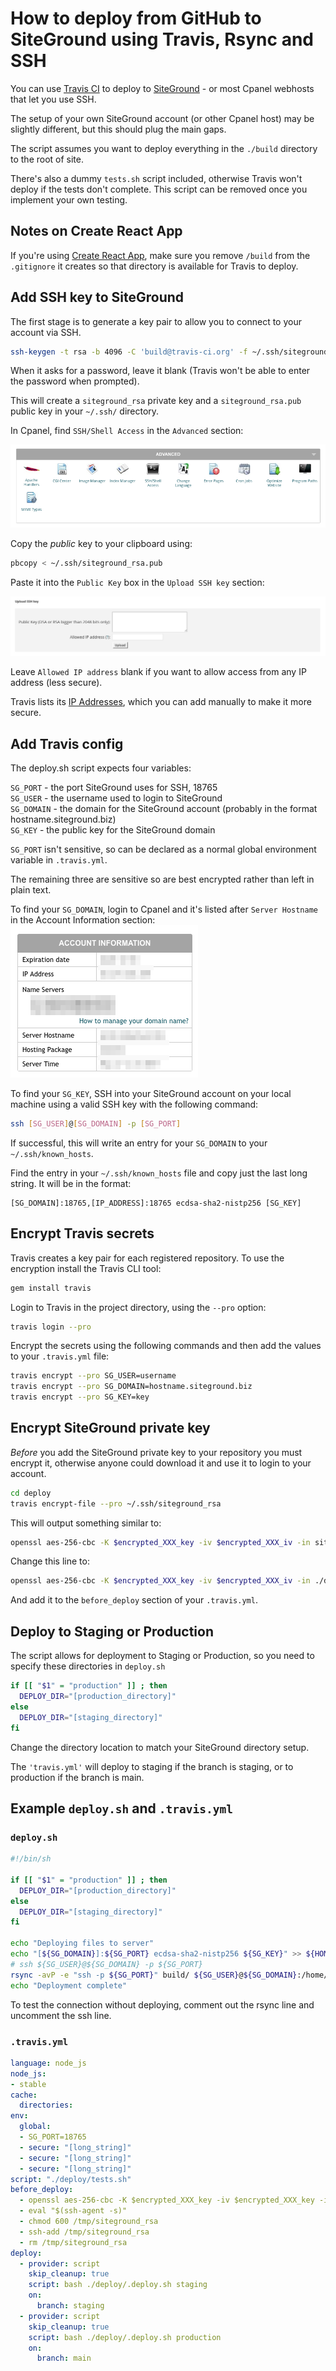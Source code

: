 # How to deploy from GitHub to SiteGround using Travis, Rsync and SSH

You can use [Travis CI](https://travis-ci.com/) to deploy to [SiteGround](https://www.siteground.com/) - or most Cpanel webhosts that let you use SSH.

The setup of your own SiteGround account (or other Cpanel host) may be slightly different, but this should plug the main gaps.

The script assumes you want to deploy everything in the `./build` directory to the root of site.

There's also a dummy `tests.sh` script included, otherwise Travis won't deploy if the tests don't complete. This script can be removed once you implement your own testing.

## Notes on Create React App

If you're using [Create React App](https://create-react-app.dev/), make sure you remove `/build` from the `.gitignore` it creates so that directory is available for Travis to deploy.

## Add SSH key to SiteGround

The first stage is to generate a key pair to allow you to connect to your account via SSH.

```bash
ssh-keygen -t rsa -b 4096 -C 'build@travis-ci.org' -f ~/.ssh/siteground_rsa
```

When it asks for a password, leave it blank (Travis won't be able to enter the password when prompted).

This will create a `siteground_rsa` private key and a `siteground_rsa.pub` public key in your `~/.ssh/` directory.

In Cpanel, find `SSH/Shell Access` in the `Advanced` section:

![Cpanel SSH/Shell Access](./images/cpanel-advanced.png)

Copy the *public* key to your clipboard using:

```bash
pbcopy < ~/.ssh/siteground_rsa.pub
```

Paste it into the `Public Key` box in the `Upload SSH key` section:

![Cpanel Upload SSH Key](./images/cpanel-upload-ssh-key.png)

Leave `Allowed IP address` blank if you want to allow access from any IP address (less secure).

Travis lists its [IP Addresses](https://docs.travis-ci.com/user/ip-addresses/), which you can add manually to make it more secure.

## Add Travis config

The deploy.sh script expects four variables:

`SG_PORT` - the port SiteGround uses for SSH, 18765  
`SG_USER` - the username used to login to SiteGround  
`SG_DOMAIN` - the domain for the SiteGround account (probably in the format hostname.siteground.biz)  
`SG_KEY` - the public key for the SiteGround domain  

`SG_PORT` isn't sensitive, so can be declared as a normal global environment variable in `.travis.yml`.

The remaining three are sensitive so are best encrypted rather than left in plain text.

To find your `SG_DOMAIN`, login to Cpanel and it's listed after `Server Hostname` in the Account Information section:  
![Cpanel Account Information](./images/cpanel-account-information.png)

To find your `SG_KEY`, SSH into your SiteGround account on your local machine using a valid SSH key with the following command:

```bash
ssh [SG_USER]@[SG_DOMAIN] -p [SG_PORT]
```

If successful, this will write an entry for your `SG_DOMAIN` to your `~/.ssh/known_hosts`.

Find the entry in your `~/.ssh/known_hosts` file and copy just the last long string. It will be in the format:
```
[SG_DOMAIN]:18765,[IP_ADDRESS]:18765 ecdsa-sha2-nistp256 [SG_KEY]
```

## Encrypt Travis secrets

Travis creates a key pair for each registered repository. To use the encryption install the Travis CLI tool:

```bash
gem install travis
```

Login to Travis in the project directory, using the `--pro` option:

```bash
travis login --pro
```

Encrypt the secrets using the following commands and then add the values to your `.travis.yml` file:

```bash
travis encrypt --pro SG_USER=username
travis encrypt --pro SG_DOMAIN=hostname.siteground.biz
travis encrypt --pro SG_KEY=key
```

## Encrypt SiteGround private key

*Before* you add the SiteGround private key to your repository you must encrypt it, otherwise anyone could download it and use it to login to your account.

```bash
cd deploy
travis encrypt-file --pro ~/.ssh/siteground_rsa
```

This will output something similar to:

```bash
openssl aes-256-cbc -K $encrypted_XXX_key -iv $encrypted_XXX_iv -in siteground_rsa.enc -out ~\/.ssh/siteground_rsa -d
```

Change this line to:

```bash
openssl aes-256-cbc -K $encrypted_XXX_key -iv $encrypted_XXX_iv -in ./deploy/siteground_rsa.enc -out /tmp/siteground_rsa -d
```

And add it to the `before_deploy` section of your `.travis.yml`.

## Deploy to Staging or Production

The script allows for deployment to Staging or Production, so you need to specify these directories in `deploy.sh`

```bash
if [[ "$1" = "production" ]] ; then
  DEPLOY_DIR="[production_directory]"
else
  DEPLOY_DIR="[staging_directory]"
fi
```

Change the directory location to match your SiteGround directory setup.

The `'travis.yml'` will deploy to staging if the branch is staging, or to production if the branch is main.

## Example `deploy.sh` and `.travis.yml`

### `deploy.sh`

```bash
#!/bin/sh

if [[ "$1" = "production" ]] ; then
  DEPLOY_DIR="[production_directory]"
else
  DEPLOY_DIR="[staging_directory]"
fi

echo "Deploying files to server"
echo "[${SG_DOMAIN}]:${SG_PORT} ecdsa-sha2-nistp256 ${SG_KEY}" >> ${HOME}/.ssh/known_hosts
# ssh ${SG_USER}@${SG_DOMAIN} -p ${SG_PORT}
rsync -avP -e "ssh -p ${SG_PORT}" build/ ${SG_USER}@${SG_DOMAIN}:/home/${SG_USER}/domains/${DEPLOY_DIR}/
echo "Deployment complete"
```

To test the connection without deploying, comment out the rsync line and uncomment the ssh line.

### `.travis.yml`

```yml
language: node_js
node_js:
- stable
cache:
  directories:
env:
  global:
  - SG_PORT=18765
  - secure: "[long_string]"
  - secure: "[long_string]"
  - secure: "[long_string]"
script: "./deploy/tests.sh"
before_deploy:
  - openssl aes-256-cbc -K $encrypted_XXX_key -iv $encrypted_XXX_key -in ./deploy/siteground_rsa.enc -out /tmp/siteground_rsa -d
  - eval "$(ssh-agent -s)"
  - chmod 600 /tmp/siteground_rsa
  - ssh-add /tmp/siteground_rsa
  - rm /tmp/siteground_rsa
deploy:
  - provider: script
    skip_cleanup: true
    script: bash ./deploy/.deploy.sh staging
    on:
      branch: staging
  - provider: script
    skip_cleanup: true
    script: bash ./deploy/.deploy.sh production
    on:
      branch: main
```
